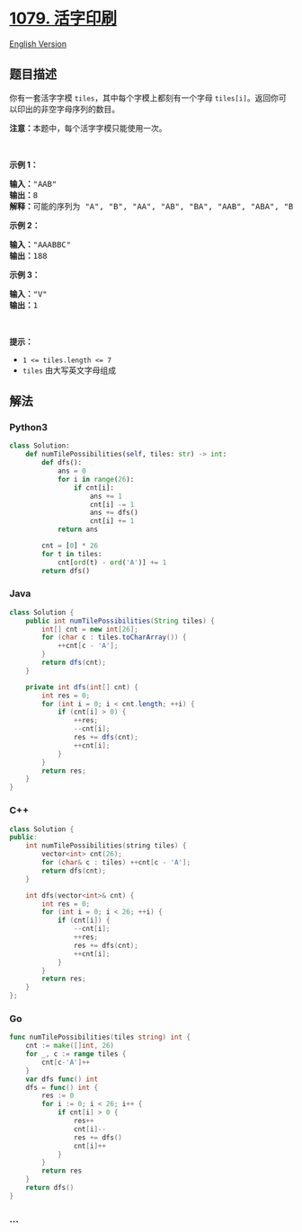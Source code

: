 # [1079. 活字印刷](https://leetcode.cn/problems/letter-tile-possibilities)

[English Version](/solution/1000-1099/1079.Letter%20Tile%20Possibilities/README_EN.md)

## 题目描述

<!-- 这里写题目描述 -->

<p>你有一套活字字模&nbsp;<code>tiles</code>，其中每个字模上都刻有一个字母&nbsp;<code>tiles[i]</code>。返回你可以印出的非空字母序列的数目。</p>

<p><strong>注意：</strong>本题中，每个活字字模只能使用一次。</p>

<p>&nbsp;</p>

<p><strong>示例 1：</strong></p>

<pre>
<strong>输入：</strong>"AAB"
<strong>输出：</strong>8
<strong>解释：</strong>可能的序列为 "A", "B", "AA", "AB", "BA", "AAB", "ABA", "BAA"。
</pre>

<p><strong>示例 2：</strong></p>

<pre>
<strong>输入：</strong>"AAABBC"
<strong>输出：</strong>188
</pre>

<p><strong>示例 3：</strong></p>

<pre>
<strong>输入：</strong>"V"
<strong>输出：</strong>1</pre>

<p>&nbsp;</p>

<p><strong>提示：</strong></p>

<ul>
	<li><code>1 &lt;= tiles.length &lt;= 7</code></li>
	<li><code>tiles</code> 由大写英文字母组成</li>
</ul>

## 解法

<!-- 这里可写通用的实现逻辑 -->

<!-- tabs:start -->

### **Python3**

<!-- 这里可写当前语言的特殊实现逻辑 -->

```python
class Solution:
    def numTilePossibilities(self, tiles: str) -> int:
        def dfs():
            ans = 0
            for i in range(26):
                if cnt[i]:
                    ans += 1
                    cnt[i] -= 1
                    ans += dfs()
                    cnt[i] += 1
            return ans

        cnt = [0] * 26
        for t in tiles:
            cnt[ord(t) - ord('A')] += 1
        return dfs()
```

### **Java**

<!-- 这里可写当前语言的特殊实现逻辑 -->

```java
class Solution {
    public int numTilePossibilities(String tiles) {
        int[] cnt = new int[26];
        for (char c : tiles.toCharArray()) {
            ++cnt[c - 'A'];
        }
        return dfs(cnt);
    }

    private int dfs(int[] cnt) {
        int res = 0;
        for (int i = 0; i < cnt.length; ++i) {
            if (cnt[i] > 0) {
                ++res;
                --cnt[i];
                res += dfs(cnt);
                ++cnt[i];
            }
        }
        return res;
    }
}
```

### **C++**

```cpp
class Solution {
public:
    int numTilePossibilities(string tiles) {
        vector<int> cnt(26);
        for (char& c : tiles) ++cnt[c - 'A'];
        return dfs(cnt);
    }

    int dfs(vector<int>& cnt) {
        int res = 0;
        for (int i = 0; i < 26; ++i) {
            if (cnt[i]) {
                --cnt[i];
                ++res;
                res += dfs(cnt);
                ++cnt[i];
            }
        }
        return res;
    }
};
```

### **Go**

```go
func numTilePossibilities(tiles string) int {
	cnt := make([]int, 26)
	for _, c := range tiles {
		cnt[c-'A']++
	}
	var dfs func() int
	dfs = func() int {
		res := 0
		for i := 0; i < 26; i++ {
			if cnt[i] > 0 {
				res++
				cnt[i]--
				res += dfs()
				cnt[i]++
			}
		}
		return res
	}
	return dfs()
}
```

### **...**

```

```

<!-- tabs:end -->
